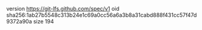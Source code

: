 version https://git-lfs.github.com/spec/v1
oid sha256:1ab27b5548c313b24e1c69a0cc56a6a3b8a31cabd888f431cc57f47d9372a90a
size 194
